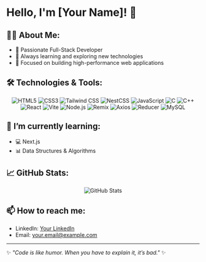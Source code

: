 # Hello, I'm [Your Name]! 👋

## 👨‍💻 About Me:
- 🚀 Passionate Full-Stack Developer
- 🧠 Always learning and exploring new technologies
- 🎯 Focused on building high-performance web applications

## 🛠️ Technologies & Tools:
<p align="center">
  <!-- HTML -->
  <img src="https://img.shields.io/badge/HTML5-E34F26?style=for-the-badge&logo=html5&logoColor=white" alt="HTML5" />
  <!-- CSS -->
  <img src="https://img.shields.io/badge/CSS3-1572B6?style=for-the-badge&logo=css3&logoColor=white" alt="CSS3" />
  <!-- Tailwind CSS -->
  <img src="https://img.shields.io/badge/Tailwind_CSS-38B2AC?style=for-the-badge&logo=tailwind-css&logoColor=white" alt="Tailwind CSS" />
  <!-- NestCSS -->
  <img src="https://img.shields.io/badge/NestCSS-F06529?style=for-the-badge&logo=css3&logoColor=white" alt="NestCSS" />
  <!-- JavaScript -->
  <img src="https://img.shields.io/badge/JavaScript-323330?style=for-the-badge&logo=javascript&logoColor=F7DF1E" alt="JavaScript" />
  <!-- C -->
  <img src="https://img.shields.io/badge/C-A8B9CC?style=for-the-badge&logo=c&logoColor=white" alt="C" />
  <!-- C++ -->
  <img src="https://img.shields.io/badge/C++-00599C?style=for-the-badge&logo=cplusplus&logoColor=white" alt="C++" />
  <!-- React -->
  <img src="https://img.shields.io/badge/React-20232A?style=for-the-badge&logo=react&logoColor=61DAFB" alt="React" />
  <!-- Vite -->
  <img src="https://img.shields.io/badge/Vite-646CFF?style=for-the-badge&logo=vite&logoColor=white" alt="Vite" />
  <!-- Node.js -->
  <img src="https://img.shields.io/badge/Node.js-43853D?style=for-the-badge&logo=node.js&logoColor=white" alt="Node.js" />
  <!-- Remix -->
  <img src="https://img.shields.io/badge/Remix-000000?style=for-the-badge&logo=remix&logoColor=white" alt="Remix" />
  <!-- Axios -->
  <img src="https://img.shields.io/badge/Axios-5A29E4?style=for-the-badge&logo=axios&logoColor=white" alt="Axios" />
  <!-- Reducer -->
  <img src="https://img.shields.io/badge/Reducer-764ABC?style=for-the-badge&logo=redux&logoColor=white" alt="Reducer" />
  <!-- MySQL -->
  <img src="https://img.shields.io/badge/MySQL-4479A1?style=for-the-badge&logo=mysql&logoColor=white" alt="MySQL" />
</p>

## 🌱 I’m currently learning:
- 💻 Next.js
- 📊 Data Structures & Algorithms

## 📈 GitHub Stats:
<p align="center">
  <img src="https://github-readme-stats.vercel.app/api?username=[YourGitHubUsername]&show_icons=true&theme=tokyonight" alt="GitHub Stats" />
</p>

## 📫 How to reach me:
- LinkedIn: [Your LinkedIn](https://www.linkedin.com/in/your-profile)
- Email: [your.email@example.com](mailto:your.email@example.com)

---
✨ *"Code is like humor. When you have to explain it, it’s bad."* ✨
